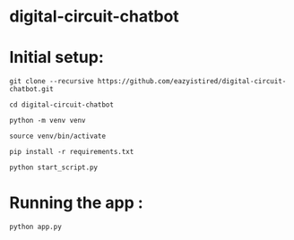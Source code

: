 # digital-circuit-chatbot

# Initial setup:
``` git clone --recursive https://github.com/eazyistired/digital-circuit-chatbot.git ```

``` cd digital-circuit-chatbot ```

``` python -m venv venv ```

``` source venv/bin/activate ```

``` pip install -r requirements.txt ```

``` python start_script.py ```

# Running the app :

``` python app.py ```
